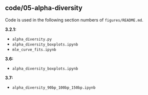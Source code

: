 ## code/05-alpha-diversity

Code is used in the following section numbers of `figures/README.md`.

**3.2.1:**

* `alpha_diversity.py`
* `alpha_diversity_boxplots.ipynb`
* `mle_curve_fits.ipynb`

**3.6:**

* `alpha_diversity_boxplots.ipynb`

**3.7:**

* `alpha_diversity_90bp_100bp_150bp.ipynb`
